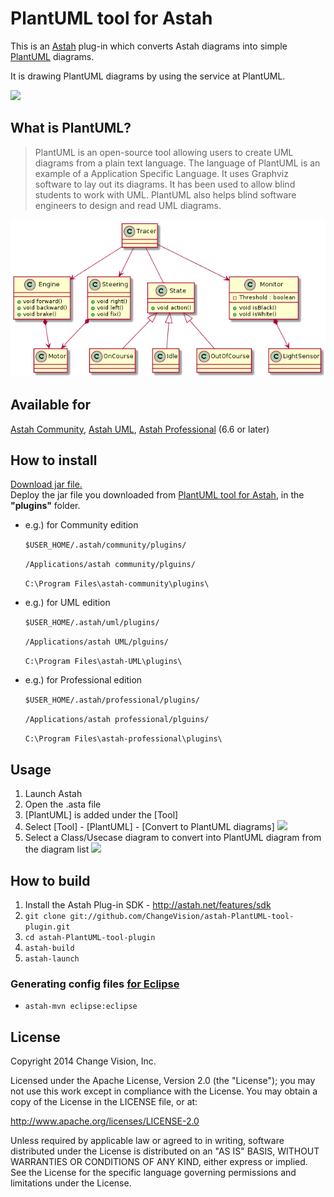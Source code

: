 PlantUML tool for Astah
============================
This is an [Astah](http://astah.net/) plug-in which converts Astah diagrams into simple [PlantUML](http://PlantUML.me/) diagrams.

It is drawing PlantUML diagrams by using the service at PlantUML. 

<img src="https://raw.github.com/ChangeVision/astah-PlantUML-tool-plugin/master/src/main/images/screenshot.png" width="720"/>

What is PlantUML?
---
> PlantUML is an open-source tool allowing users to create UML diagrams from a plain text language. The language of PlantUML is an example of a Application Specific Language. It uses Graphviz software to lay out its diagrams. It has been used to allow blind students to work with UML. PlantUML also helps blind software engineers to design and read UML diagrams.

<img src="/src/test/resources/net/astah/plugin/yuml/Sample.png"/>

Available for
---
[Astah Community](http://astah.net/editions/community), [Astah UML](http://astah.net/editions/uml), [Astah Professional](http://astah.net/editions/professional) (6.6 or later)


How to install
---
[Download jar file.](http://astah.change-vision.com/plugins/PlantUML/0.2.0.html)  
Deploy the jar file you downloaded from [PlantUML tool for Astah](https://github.com/ChangeVision/astah-PlantUML-tool-plugin/downloads), in the **"plugins"** folder.

 * e.g.) for Community edition
   
   `$USER_HOME/.astah/community/plugins/`
   
   `/Applications/astah community/plguins/`
   
   `C:\Program Files\astah-community\plugins\`

 * e.g.) for UML edition
   
   `$USER_HOME/.astah/uml/plugins/`
   
   `/Applications/astah UML/plguins/`
   
   `C:\Program Files\astah-UML\plugins\`
   
 * e.g.) for Professional edition
   
   `$USER_HOME/.astah/professional/plugins/`
   
   `/Applications/astah professional/plguins/`
   
   `C:\Program Files\astah-professional\plugins\`

Usage
---
1. Launch Astah
1. Open the .asta file
1. [PlantUML] is added under the [Tool]
1. Select [Tool] - [PlantUML] - [Convert to PlantUML diagrams]
   <img src="https://raw.github.com/ChangeVision/astah-PlantUML-tool-plugin/master/src/main/images/menu.png" width="640"/>
1. Select a Class/Usecase diagram to convert into PlantUML diagram from the diagram list
   <img src="https://raw.github.com/ChangeVision/astah-PlantUML-tool-plugin/master/src/main/images/screenshot.png" width="640"/>

How to build
---
1. Install the Astah Plug-in SDK - <http://astah.net/features/sdk>
1. `git clone git://github.com/ChangeVision/astah-PlantUML-tool-plugin.git`
1. `cd astah-PlantUML-tool-plugin`
1. `astah-build`
1. `astah-launch`

### Generating config files [for Eclipse](http://astah.net/tutorials/plug-ins/plugin_tutorial_en/html/helloworld.html#eclipse)

 * `astah-mvn eclipse:eclipse`

License
---
Copyright 2014 Change Vision, Inc.

Licensed under the Apache License, Version 2.0 (the "License");
you may not use this work except in compliance with the License.
You may obtain a copy of the License in the LICENSE file, or at:

   <http://www.apache.org/licenses/LICENSE-2.0>

Unless required by applicable law or agreed to in writing, software
distributed under the License is distributed on an "AS IS" BASIS,
WITHOUT WARRANTIES OR CONDITIONS OF ANY KIND, either express or implied.
See the License for the specific language governing permissions and
limitations under the License.
